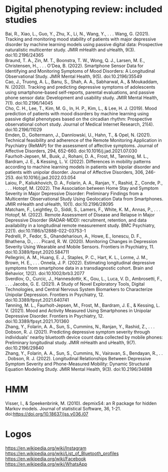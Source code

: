 # Digital phenotyping review: included studies
Bai, R., Xiao, L., Guo, Y., Zhu, X., Li, N., Wang, Y., . . . Wang, G. (2021). Tracking and monitoring mood stability of patients with major depressive disorder by machine learning models using passive digital data: Prospective naturalistic multicenter study. JMIR mHealth and uHealth, 9(3). doi:10.2196/24365 \
Braund, T. A., Zin, M. T., Boonstra, T. W., Wong, Q. J., Larsen, M. E., Christensen, H., . . . O'Dea, B. (2022). Smartphone Sensor Data for Identifying and Monitoring Symptoms of Mood Disorders: A Longitudinal Observational Study. JMIR Mental Health, 9(5). doi:10.2196/35549 \
Cao, J., Truong, A. L., Banu, S., Shah, A. A., Sabharwal, A., & Moukaddam, N. (2020). Tracking and predicting depressive symptoms of adolescents using smartphone-based self-reports, parental evaluations, and passive phone sensor data: Development and usability study. JMIR Mental Health, 7(1). doi:10.2196/14045 \
Cho, C. H., Lee, T., Kim, M. G., In, H. P., Kim, L., & Lee, H. J. (2019). Mood prediction of patients with mood disorders by machine learning using passive digital phenotypes based on the circadian rhythm: Prospective observational cohort study. Journal of Medical Internet Research, 21(4). doi:10.2196/11029 \
Emden, D., Goltermann, J., Dannlowski, U., Hahn, T., & Opel, N. (2021). Technical feasibility and adherence of the Remote Monitoring Application in Psychiatry (ReMAP) for the assessment of affective symptoms. Journal of Affective Disorders, 294, 652-660. doi:10.1016/j.jad.2021.07.030 \
Faurholt-Jepsen, M., Busk, J., Rohani, D. A., Frost, M., Tønning, M. L., Bardram, J. E., & Kessing, L. V. (2022). Differences in mobility patterns according to machine learning models in patients with bipolar disorder and patients with unipolar disorder. Journal of Affective Disorders, 306, 246-253. doi:10.1016/j.jad.2022.03.054 \
Laiou, P., Kaliukhovich, D. A., Folarin, A. A., Ranjan, Y., Rashid, Z., Conde, P., . . . Hotopf, M. (2022). The Association between Home Stay and Symptom Severity in Major Depressive Disorder: Preliminary Findings from a Multicenter Observational Study Using Geolocation Data from Smartphones. JMIR mHealth and uHealth, 10(1). doi:10.2196/28095 \
Matcham, F., Leightley, D., Siddi, S., Lamers, F., White, K. M., Annas, P., . . . Hotopf, M. (2022). Remote Assessment of Disease and Relapse in Major Depressive Disorder (RADAR-MDD): recruitment, retention, and data availability in a longitudinal remote measurement study. BMC Psychiatry, 22(1). doi:10.1186/s12888-022-03753-1 \
Pedrelli, P., Fedor, S., Ghandeharioun, A., Howe, E., Ionescu, D. F., Bhathena, D., . . . Picard, R. W. (2020). Monitoring Changes in Depression Severity Using Wearable and Mobile Sensors. Frontiers in Psychiatry, 11. doi:10.3389/fpsyt.2020.584711 \
Pellegrini, A. M., Huang, E. J., Staples, P. C., Hart, K. L., Lorme, J. M., Brown, H. E., . . . Onnela, J. P. (2022). Estimating longitudinal depressive symptoms from smartphone data in a transdiagnostic cohort. Brain and Behavior, 12(2). doi:10.1002/brb3.2077 \
Sverdlov, O., Curcic, J., Hannesdottir, K., Gou, L., Luca, V. D., Ambrosetti, F., . . . Jacobs, G. E. (2021). A Study of Novel Exploratory Tools, Digital Technologies, and Central Nervous System Biomarkers to Characterize Unipolar Depression. Frontiers in Psychiatry, 12. doi:10.3389/fpsyt.2021.640741 \
Tønning, M. L., Faurholt-Jepsen, M., Frost, M., Bardram, J. E., & Kessing, L. V. (2021). Mood and Activity Measured Using Smartphones in Unipolar Depressive Disorder. Frontiers in Psychiatry, 12. doi:10.3389/fpsyt.2021.701360 \
Zhang, Y., Folarin, A. A., Sun, S., Cummins, N., Ranjan, Y., Rashid, Z., . . . Dobson, R. J. (2021). Predicting depressive symptom severity through individuals' nearby bluetooth device count data collected by mobile phones: Preliminary longitudinal study. JMIR mHealth and uHealth, 9(7). doi:10.2196/29840 \
Zhang, Y., Folarin, A. A., Sun, S., Cummins, N., Vairavan, S., Bendayan, R., . . . Dobson, R. J. (2022). Longitudinal Relationships Between Depressive Symptom Severity and Phone-Measured Mobility: Dynamic Structural Equation Modeling Study. JMIR Mental Health, 9(3). doi:10.2196/34898 

# HMM
Visser, I., & Speekenbrink, M. (2010). depmixS4: an R package for hidden Markov models. Journal of statistical Software, 36, 1-21. doi:https://doi.org/10.18637/jss.v036.i07 

# Logos 
https://en.wikipedia.org/wiki/Instagram \
https://en.wikipedia.org/wiki/List_of_Bluetooth_profiles \
https://en.wikipedia.org/wiki/Facebook \
https://en.wikipedia.org/wiki/WhatsApp 
